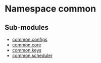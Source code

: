 Namespace common
================

Sub-modules
-----------
* [common.configs](configs.md)
* [common.core](core.md)
* [common.keys](keys.md)
* [common.scheduler](scheduler.md)